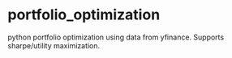 # portfolio_optimization
python portfolio optimization using data from yfinance. Supports sharpe/utility maximization.
